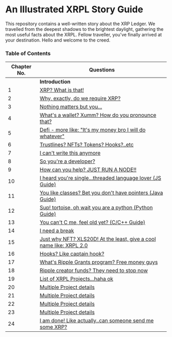 # An Illustrated XRPL Story Guide

This repository contains a well-written story about the XRP Ledger. We travelled from the deepest shadows to the brightest daylight, gathering the most useful facts about the XRPL. Fellow traveller, you've finally arrived at your destination.
Hello and welcome to the creed. 

### Table of Contents

| Chapter No. | Questions |
| --- | --------- |
|  | **Introduction** |
|1 | [XRP? What is that!](#what-is-xrp) |
|2 | [Why, exactly, do we require XRP? ](#xrpl-features) |
|3 | [Nothing matters but you...](#xrpl-community) |
|4 | [What's a wallet? Xumm? How do you pronounce that?](#wallet) |
|5 | [Defi - more like: "It's my money bro I will do whatever" ](#xrpl-defi) |
|6 | [Trustlines? NFTs? Tokens? Hooks?..etc](#xrpl-feature-details) |
|7 | [I can't write this anymore](#developer-frustation-1) |
|8 | [So you're a developer?](#xrpl-developer) |
|9 | [How can you help? JUST RUN A NODE!! ](#how-to-run-xrpl-node) |
|10 | [I heard you're single...threaded language lover (JS Guide)](#xrpl-js-guide) |
|11 | [You like classes? Bet you don't have pointers (Java Guide) ](#xrpl-java-guide) |
|12 | [Sup! tortoise, oh wait you are a python (Python Guide)](#xrpl-python-guide) |
|13 | [You can't C me, feel old yet? (C/C++ Guide)](#xrpl-ccplusplus-guide) |
|14 | [I need a break](#developer-frustation-2)
|15 | [Just why NFT? XLS20D! At the least, give a cool name like: XRPL 2.0](#xrpl-nfts) |
|16 | [Hooks? Like captain hook?](#xrpl-hooks) |
|17 | [What's Ripple Grants program? Free money guys](#ripple-grants) |
|18 | [Ripple creator funds? They need to stop now](#ripple-creator-funds) |
|19 | [List of XRPL Projects...haha ok](#xrpl-projects) |
|20 | [Multiple Project details](#xrpl-project-1) |
|21 | [Multiple Project details](#xrpl-project-2) |
|22 | [Multiple Project details](#xrpl-project-3) |
|23 | [Multiple Project details](#xrpl-project-4) |
|24 | [I am done! Like actually..can someone send me some XRP?](#developer-frustation-3)|
